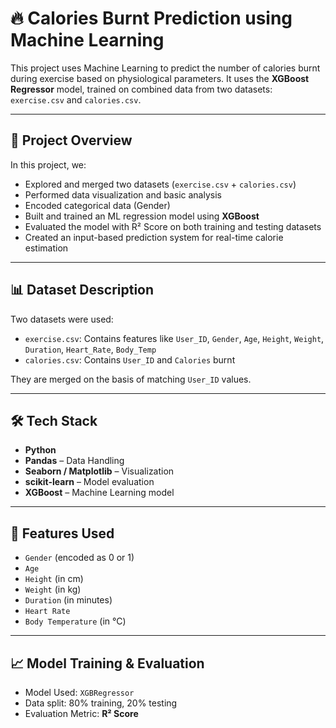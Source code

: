 # 🔥 Calories Burnt Prediction using Machine Learning

This project uses Machine Learning to predict the number of calories burnt during exercise based on physiological parameters. It uses the **XGBoost Regressor** model, trained on combined data from two datasets: `exercise.csv` and `calories.csv`.

---

## 📌 Project Overview

In this project, we:

- Explored and merged two datasets (`exercise.csv` + `calories.csv`)
- Performed data visualization and basic analysis
- Encoded categorical data (Gender)
- Built and trained an ML regression model using **XGBoost**
- Evaluated the model with R² Score on both training and testing datasets
- Created an input-based prediction system for real-time calorie estimation

---

## 📊 Dataset Description

Two datasets were used:

- `exercise.csv`: Contains features like `User_ID`, `Gender`, `Age`, `Height`, `Weight`, `Duration`, `Heart_Rate`, `Body_Temp`
- `calories.csv`: Contains `User_ID` and `Calories` burnt

They are merged on the basis of matching `User_ID` values.

---

## 🛠️ Tech Stack

- **Python**
- **Pandas** – Data Handling
- **Seaborn / Matplotlib** – Visualization
- **scikit-learn** – Model evaluation
- **XGBoost** – Machine Learning model

---

## 📌 Features Used

- `Gender` (encoded as 0 or 1)
- `Age`
- `Height` (in cm)
- `Weight` (in kg)
- `Duration` (in minutes)
- `Heart Rate`
- `Body Temperature` (in °C)

---

## 📈 Model Training & Evaluation

- Model Used: `XGBRegressor`
- Data split: 80% training, 20% testing
- Evaluation Metric: **R² Score**

###

